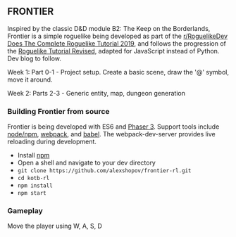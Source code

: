 ## FRONTIER

Inspired by the classic D&D module B2: The Keep on the Borderlands, Frontier is a simple roguelike being developed as part of 
the [r/RoguelikeDev Does The Complete Roguelike Tutorial 2019](https://www.reddit.com/r/roguelikedev/comments/br1sv3/roguelikedev_does_the_complete_roguelike_tutorial), 
and follows the progression of the [Roguelike Tutorial Revised](http://rogueliketutorials.com/tutorials/tcod/), adapted 
for JavaScript instead of Python. Dev blog to follow.


Week 1: Part 0-1 - Project setup. Create a basic scene, draw the '@' symbol, move it around.

Week 2: Parts 2-3 - Generic entity, map, dungeon generation

### Building Frontier from source
Frontier is being developed with ES6 and [Phaser 3](https://phaser.io/). Support tools include [node/npm](https://nodejs.org),
[webpack](https://webpack.js.org/), and [babel](https://babeljs.io/). The webpack-dev-server provides live reloading 
during development.

- Install [npm](https://nodejs.org/en/download/)
- Open a shell and navigate to your dev directory
- `git clone https://github.com/alexshopov/frontier-rl.git`
- `cd kotb-rl`
- `npm install`
- `npm start`

### Gameplay
Move the player using W, A, S, D

